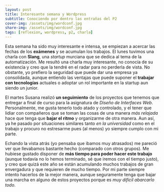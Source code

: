 ```yaml
---
layout: post
title: Interesante semana y Wordpress
subtitle: Conociendo por dentro las entrañas del P2
cover-img: /assets/img/wordconf.jpg
share-img: /assets/img/wordconf.jpg
tags: [reflexion, wordpress, p2, charla]
---
```


Esta semana ha sido muy interesante e intensa, se empiezan a acercar las fechas de los **exámenes** y se acumulan los trabajos. El lunes tuvimos una charla con **Slang**, una *startup* murciana que se dedica al tema de la automatización. Me resultó una charla muy interesante, no conocía de su existencia y creo que la tendré en el radar para no perderla de vista. No obstante, yo prefiero la seguridad que puede dar una empresa ya consolidada, aunque entiendo las ventajas que puede suponer el **trabajar con tecnologías** actuales o adoptar un rol importante en la startup aun siendo un junior.

El martes Susana realizó **un seguimiento** de los proyectos que tenemos que entregar a final de curso para la asignatura de *Diseño de Interfaces Web*. Personalmente, me gusta tenerlo todo atado y controlado, y el tener que lidiar con compañeros que se toman las cosas de una manera *más relajada* hace que tenga que **bajar el ritmo** y organizarme de otra manera. Aun así, ya he pasado por situaciones similares tanto *en la universidad* como en el trabajo y procuro no estresarme pues (al menos) yo siempre cumplo con mi parte.

Echando la vista atrás (yo pensaba que ibamos muy atrasados) me pareció ver que llevabamos bastante hecho (comparado con otros grupos). Me hubiese gustado disponer de **más tiempo para poder hacer este trabajo** (aunque todavía no lo hemos terminado, sé que iremos con el tiempo justo), y creo que quizá este año se están acumulando muchos trabajos de gran envergadura y que requieren de mucho tiempo. Por mi parte siempre intento hacerlos de la mejor manera, aunque seguramente tenga que bajar una marcha en alguno de estos proyectos porque es *muy difícil abarcarlo todo*.

